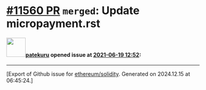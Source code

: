 # [\#11560 PR](https://github.com/ethereum/solidity/pull/11560) `merged`: Update micropayment.rst

#### <img src="https://avatars.githubusercontent.com/u/5399489?u=00ba36a8a3d5ce38ff9aaa1f563e633c461665d8&v=4" width="50">[patekuru](https://github.com/patekuru) opened issue at [2021-06-19 12:52](https://github.com/ethereum/solidity/pull/11560):






-------------------------------------------------------------------------------



[Export of Github issue for [ethereum/solidity](https://github.com/ethereum/solidity). Generated on 2024.12.15 at 06:45:24.]

